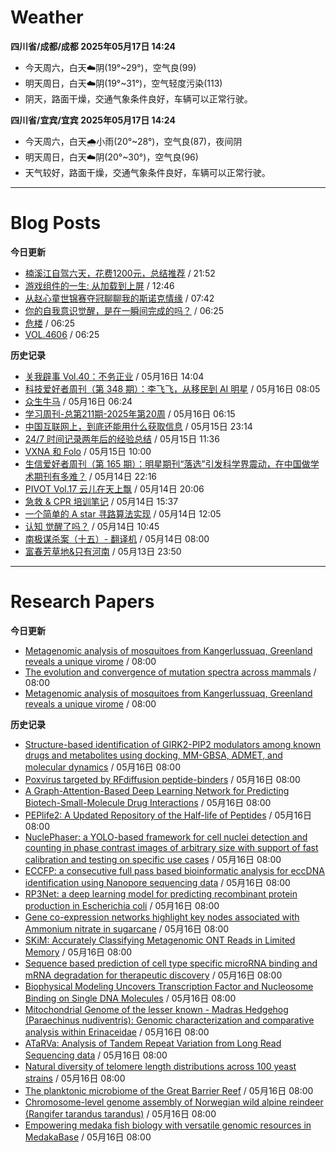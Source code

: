 # Weather
<!--qweather:start-->
**四川省/成都/成都 2025年05月17日 14:24**
- 今天周六，白天☁️阴(19°~29°)，空气良(99)
- 明天周日，白天☁️阴(19°~31°)，空气轻度污染(113)
- 阴天，路面干燥，交通气象条件良好，车辆可以正常行驶。

**四川省/宜宾/宜宾 2025年05月17日 14:24**
- 今天周六，白天🌧️小雨(20°~28°)，空气良(87)，夜间阴
- 明天周日，白天☁️阴(20°~30°)，空气良(96)
- 天气较好，路面干燥，交通气象条件良好，车辆可以正常行驶。
<!--qweather:end-->
---
# Blog Posts
<!--rss-blogs:start-->
**今日更新**
- [楠溪江自驾六天，花费1200元，总结推荐](https://blog.ops-coffee.cn/r/city-china-zhejiang-wenzhou-yongjia-nanxijiang.html) / 21:52
- [游戏组件的一生: 从加载到上屏](https://blog.ursb.me/posts/game-engine-renderer/) / 12:46
- [从赵心童世锦赛夺冠聊聊我的斯诺克情缘](https://wiki.eryajf.net/pages/a49f60/) / 07:42
- [你的自我意识觉醒，是在一瞬间完成的吗？](http://m.wufazhuce.com/question/4367) / 06:25
- [危楼](http://m.wufazhuce.com/article/6794) / 06:25
- [VOL.4606](http://m.wufazhuce.com/one/4757) / 06:25

**历史记录**
- [关我辟事 Vol.40：不务正业](https://blog.douchi.space/spark-joy-digest-2025-5a/) / 05月16日 14:04
- [科技爱好者周刊（第 348 期）：李飞飞，从移民到 AI 明星](http://www.ruanyifeng.com/blog/2025/05/weekly-issue-348.html) / 05月16日 08:05
- [众生牛马](https://www.xiangshitan.com/post/3402.html) / 05月16日 06:24
- [学习周刊-总第211期-2025年第20周](https://wiki.eryajf.net/pages/a0fa42/) / 05月16日 06:15
- [中国互联网上，到底还能用什么获取信息](https://cyp0633.icu/timeline/2025/05/fsou-lawsuit/) / 05月15日 23:14
- [24/7 时间记录两年后的经验总结](https://thirdshire.com/timetracking/) / 05月15日 11:36
- [VXNA 和 Folo](https://anotherdayu.com/2025/6972/) / 05月15日 10:00
- [生信爱好者周刊（第 165 期）：明星期刊“落选”引发科学界震动，在中国做学术期刊有多难？](https://openbiox.github.io/weekly/issue-165/) / 05月14日 22:16
- [PIVOT Vol.17 云儿在天上飘](https://anotherdayu.com/2025/6966/) / 05月14日 20:06
- [急救 & CPR 培训笔记](https://blog.douchi.space/first-aid-training/) / 05月14日 15:37
- [一个简单的 A star 寻路算法实现](https://blog.codingnow.com/2025/05/a_star_pathfinding.html) / 05月14日 12:05
- [认知 觉醒了吗？](https://imzm.im/cognitive-awakening/) / 05月14日 10:45
- [南极谋杀案（十五）- 翻译机](https://yufree.cn/cn/2025/05/14/anterictic-murder/) / 05月14日 08:00
- [富春芳草地&amp;只有河南](https://www.skyue.com/25051323.html) / 05月13日 23:50
<!--rss-blogs:end-->
---
# Research Papers
<!--rss-papers:start-->
**今日更新**
- [Metagenomic analysis of mosquitoes from Kangerlussuaq, Greenland reveals a unique virome](https://www.nature.com/articles/s41598-025-01086-z) / 08:00
- [The evolution and convergence of mutation spectra across mammals](https://www.nature.com/articles/s42003-025-08181-x) / 08:00
- [Metagenomic analysis of mosquitoes from Kangerlussuaq, Greenland reveals a unique virome](https://www.nature.com/articles/s41598-025-01086-z) / 08:00

**历史记录**
- [Structure-based identification of GIRK2-PIP2 modulators among known drugs and metabolites using docking, MM-GBSA, ADMET, and molecular dynamics](https://www.biorxiv.org/content/10.1101/2025.05.13.653795v1?rss=1) / 05月16日 08:00
- [Poxvirus targeted by RFdiffusion peptide-binders](https://www.biorxiv.org/content/10.1101/2025.05.14.654163v1?rss=1) / 05月16日 08:00
- [A Graph-Attention-Based Deep Learning Network for Predicting Biotech-Small-Molecule Drug Interactions](https://www.biorxiv.org/content/10.1101/2025.05.13.653666v1?rss=1) / 05月16日 08:00
- [PEPlife2: A Updated Repository of the Half-life of Peptides](https://www.biorxiv.org/content/10.1101/2025.05.13.653654v1?rss=1) / 05月16日 08:00
- [NuclePhaser: a YOLO-based framework for cell nuclei detection and counting in phase contrast images of arbitrary size with support of fast calibration and testing on specific use cases](https://www.biorxiv.org/content/10.1101/2025.05.13.653705v1?rss=1) / 05月16日 08:00
- [ECCFP: a consecutive full pass based bioinformatic analysis for eccDNA identification using Nanopore sequencing data](https://www.biorxiv.org/content/10.1101/2025.05.13.653627v1?rss=1) / 05月16日 08:00
- [RP3Net: a deep learning model for predicting recombinant protein production in Escherichia coli](https://www.biorxiv.org/content/10.1101/2025.05.13.652824v1?rss=1) / 05月16日 08:00
- [Gene co-expression networks highlight key nodes associated with Ammonium nitrate in sugarcane](https://www.biorxiv.org/content/10.1101/2025.05.14.652917v1?rss=1) / 05月16日 08:00
- [SKiM: Accurately Classifying Metagenomic ONT Reads in Limited Memory](https://www.biorxiv.org/content/10.1101/2025.05.13.653326v1?rss=1) / 05月16日 08:00
- [Sequence based prediction of cell type specific microRNA binding and mRNA degradation for therapeutic discovery](https://www.biorxiv.org/content/10.1101/2025.05.15.654105v1?rss=1) / 05月16日 08:00
- [Biophysical Modeling Uncovers Transcription Factor and Nucleosome Binding on Single DNA Molecules](https://www.biorxiv.org/content/10.1101/2025.05.13.653852v1?rss=1) / 05月16日 08:00
- [Mitochondrial Genome of the lesser known - Madras Hedgehog (Paraechinus nudiventris): Genomic characterization and comparative analysis within Erinaceidae](https://www.biorxiv.org/content/10.1101/2025.05.13.653780v1?rss=1) / 05月16日 08:00
- [ATaRVa: Analysis of Tandem Repeat Variation from Long Read Sequencing data](https://www.biorxiv.org/content/10.1101/2025.05.13.653434v1?rss=1) / 05月16日 08:00
- [Natural diversity of telomere length distributions across 100 yeast strains](https://www.biorxiv.org/content/10.1101/2025.05.13.653712v1?rss=1) / 05月16日 08:00
- [The planktonic microbiome of the Great Barrier Reef](https://www.biorxiv.org/content/10.1101/2025.05.13.653689v1?rss=1) / 05月16日 08:00
- [Chromosome-level genome assembly of Norwegian wild alpine reindeer (Rangifer tarandus tarandus)](https://www.biorxiv.org/content/10.1101/2025.05.15.652595v1?rss=1) / 05月16日 08:00
- [Empowering medaka fish biology with versatile genomic resources in MedakaBase](https://www.biorxiv.org/content/10.1101/2025.05.13.653297v1?rss=1) / 05月16日 08:00
<!--rss-papers:end-->
